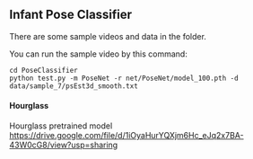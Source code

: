 ## Infant Pose Classifier

There are some sample videos and data in the folder.

You can run the sample video by this command:

```
cd PoseClassifier
python test.py -m PoseNet -r net/PoseNet/model_100.pth -d data/sample_7/psEst3d_smooth.txt
```

#### Hourglass

Hourglass pretrained model https://drive.google.com/file/d/1iOyaHurYQXjm6Hc_eJq2x7BA-43W0cG8/view?usp=sharing
